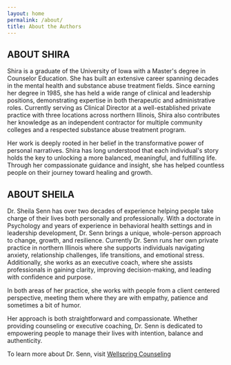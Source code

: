 ```yaml
---
layout: home
permalink: /about/
title: About the Authors
---
```


## ABOUT SHIRA

Shira is a graduate of the University of Iowa with a Master's degree in Counselor Education. She has built an extensive career spanning decades in the mental health and substance abuse treatment fields. Since earning her degree in 1985, she has held a wide range of clinical and leadership positions, demonstrating expertise in both therapeutic and administrative roles. Currently serving as Clinical Director at a well-established private practice with three locations across northern Illinois, Shira also contributes her knowledge as an independent contractor for multiple community colleges and a respected substance abuse treatment program.

Her work is deeply rooted in her belief in the transformative power of personal narratives. Shira has long understood that each individual's story holds the key to unlocking a more balanced, meaningful, and fulfilling life. Through her compassionate guidance and insight, she has helped countless people on their journey toward healing and growth.

## ABOUT SHEILA

Dr. Sheila Senn has over two decades of experience helping people take charge of their lives both personally and professionally.   With a doctorate in Psychology and years of experience in behavioral health settings and in  leadership development, Dr. Senn brings a unique, whole-person approach to change, growth, and resilience.  Currently Dr. Senn runs her own private practice in northern Illinois where she supports individuals navigating anxiety, relationship challenges, life transitions, and emotional stress. Additionally, she works as an executive coach, where she assists professionals in gaining clarity, improving decision-making, and leading with confidence and purpose. 

In both areas of her practice, she works with people from a client centered perspective, meeting them where they are with empathy,  patience and sometimes a bit of humor. 

Her approach is both straightforward and compassionate.  Whether providing counseling or executive coaching, Dr. Senn is dedicated to empowering people to manage their lives with intention, balance and authenticity.

To learn more about Dr. Senn, visit [Wellspring Counseling](https://www.sheilasenn.com/)
